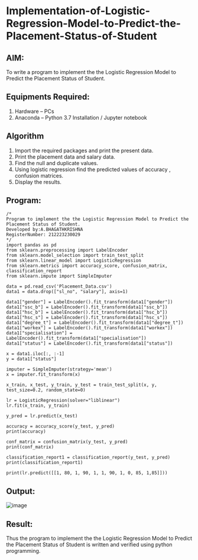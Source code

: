 # Implementation-of-Logistic-Regression-Model-to-Predict-the-Placement-Status-of-Student

## AIM:
To write a program to implement the the Logistic Regression Model to Predict the Placement Status of Student.

## Equipments Required:
1. Hardware – PCs
2. Anaconda – Python 3.7 Installation / Jupyter notebook
   
## Algorithm
1. Import the required packages and print the present data.
2. Print the placement data and salary data.
3. Find the null and duplicate values.
4. Using logistic regression find the predicted values of accuracy , confusion matrices.
5. Display the results.

## Program:
```
/*
Program to implement the the Logistic Regression Model to Predict the Placement Status of Student.
Developed by:A.BHAGATHKRISHNA
RegisterNumber: 212223230029
*/
import pandas as pd
from sklearn.preprocessing import LabelEncoder
from sklearn.model_selection import train_test_split
from sklearn.linear_model import LogisticRegression
from sklearn.metrics import accuracy_score, confusion_matrix, classification_report
from sklearn.impute import SimpleImputer

data = pd.read_csv('Placement_Data.csv')
data1 = data.drop(["sl_no", "salary"], axis=1)

data1["gender"] = LabelEncoder().fit_transform(data1["gender"])
data1["ssc_b"] = LabelEncoder().fit_transform(data1["ssc_b"])
data1["hsc_b"] = LabelEncoder().fit_transform(data1["hsc_b"])
data1["hsc_s"] = LabelEncoder().fit_transform(data1["hsc_s"])
data1["degree_t"] = LabelEncoder().fit_transform(data1["degree_t"])
data1["workex"] = LabelEncoder().fit_transform(data1["workex"])
data1["specialisation"] = LabelEncoder().fit_transform(data1["specialisation"])
data1["status"] = LabelEncoder().fit_transform(data1["status"])

x = data1.iloc[:, :-1]
y = data1["status"]

imputer = SimpleImputer(strategy='mean')
x = imputer.fit_transform(x)

x_train, x_test, y_train, y_test = train_test_split(x, y, test_size=0.2, random_state=0)

lr = LogisticRegression(solver="liblinear")
lr.fit(x_train, y_train)

y_pred = lr.predict(x_test)

accuracy = accuracy_score(y_test, y_pred)
print(accuracy)

conf_matrix = confusion_matrix(y_test, y_pred)
print(conf_matrix)

classification_report1 = classification_report(y_test, y_pred)
print(classification_report1)

print(lr.predict([[1, 80, 1, 90, 1, 1, 90, 1, 0, 85, 1,85]]))
```

## Output:
![image](https://github.com/user-attachments/assets/b246d9ae-3548-4826-ab49-1a7c4de49ec5)


## Result:
Thus the program to implement the the Logistic Regression Model to Predict the Placement Status of Student is written and verified using python programming.

